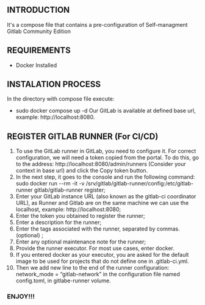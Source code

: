 ## INTRODUCTION
It's a compose file that contains a pre-configuration of Self-managment Gitlab Community Edition

## REQUIREMENTS
- Docker Installed

## INSTALATION PROCESS
In the directory with compose file execute:
- sudo docker compose up -d
Our GitLab is available at defined base url, example: http://localhost:8080. 
## REGISTER GITLAB RUNNER (For CI/CD)
1. To use the GitLab runner in GitLab, you need to configure it. For correct configuration, we will need a token copied from the    portal. To do this, go to the address: http://localhost:8080/admin/runners (Consider your context in base url) and click the Copy token button.
2. In the next step, it goes to the console and run the following command: sudo docker run --rm -it -v /srv/gitlab/gitlab-runner/config:/etc/gitlab-runner gitlab/gitlab-runner register;
3. Enter your GitLab instance URL (also known as the gitlab-ci coordinator URL), as Runner and Gitlab are on the same machine we can use the localhost, example: http://localhost:8080;
4. Enter the token you obtained to register the runner;
5. Enter a description for the runner;
6. Enter the tags associated with the runner, separated by commas. (optional) ;
7. Enter any optional maintenance note for the runner;
8. Provide the runner executor. For most use cases, enter docker.
9. If you entered docker as your executor, you are asked for the default image to be used for projects that do not define one in .gitlab-ci.yml.
10. Then we add new line to the end of the runner configuration: network_mode = “gitlab-network” in the configuration file named config.toml, in gitlabe-runner volume.


### ENJOY!!!
